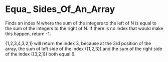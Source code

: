 # Equa_ Sides_Of_An_Array


Finds an index N where the sum of the integers to the left of N is equal to the sum of the integers to the right of N. 
If there is no index that would make this happen, return -1.

{1,2,3,4,3,2,1} will return the index 3, because at the 3rd position of the array, the sum of left side of the index 
({1,2,3}) and the sum of the right side of the index ({3,2,1}) both equal 6.
